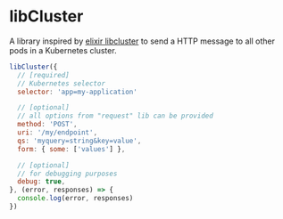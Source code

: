 # libCluster
A library inspired by [elixir libcluster](https://github.com/bitwalker/libcluster) to send a HTTP message to all other pods in a Kubernetes cluster.


```javascript
libCluster({
  // [required]
  // Kubernetes selector
  selector: 'app=my-application'

  // [optional]
  // all options from "request" lib can be provided
  method: 'POST',
  uri: '/my/endpoint',
  qs: 'myquery=string&key=value',
  form: { some: ['values'] },

  // [optional]
  // for debugging purposes
  debug: true,
}, (error, responses) => {
  console.log(error, responses)
})
```
